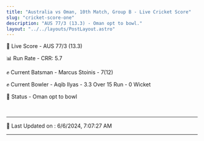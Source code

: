 ```yaml
---
title: "Australia vs Oman, 10th Match, Group B - Live Cricket Score"
slug: "cricket-score-one"
description: "AUS 77/3 (13.3) - Oman opt to bowl."
layout: "../../layouts/PostLayout.astro"
---
```


🔴 Live Score - AUS 77/3 (13.3)  

📊 Run Rate - CRR: 5.7  

✊ Current Batsman - Marcus Stoinis - 7(12)  

✊ Current Bowler - Aqib Ilyas - 3.3 Over 15 Run - 0 Wicket  

📑 Status - Oman opt to bowl

<br />

***

📝 Last Updated on : 6/6/2024, 7:07:27 AM

***

